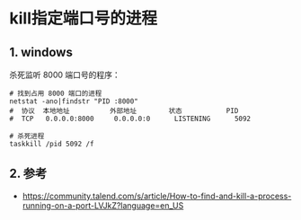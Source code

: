 # kill指定端口号的进程

## 1. windows

杀死监听 8000 端口号的程序：

```shell
# 找到占用 8000 端口的进程
netstat -ano|findstr "PID :8000"
#  协议  本地地址          外部地址        状态           PID
#  TCP   0.0.0.0:8000     0.0.0.0:0      LISTENING      5092

# 杀死进程
taskkill /pid 5092 /f
```

## 2. 参考

* https://community.talend.com/s/article/How-to-find-and-kill-a-process-running-on-a-port-LVJkZ?language=en_US